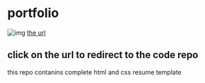 # portfolio
![img](Screenshot2024-11-13150250.png)
[the url](https://github.com/sanjeev249-cry/portfolio)
## click on the url to redirect to the code repo
this repo contanins complete html and css resume template
